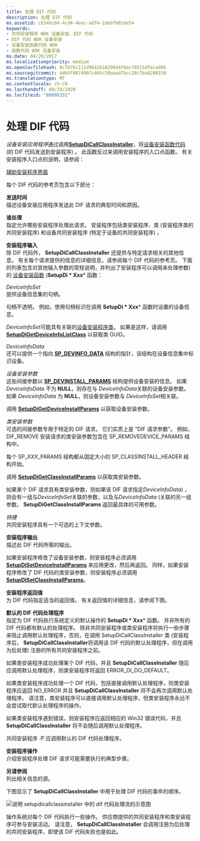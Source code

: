 ```yaml
---
title: 处理 DIF 代码
description: 处理 DIF 代码
ms.assetid: cb54bc04-4cd4-4eec-ad74-2abbf601de54
keywords:
- 共同安装程序 WDK 设备安装，DIF 代码
- DIF 代码 WDK 设备安装
- 设备安装函数代码 WDK
- 函数代码 WDK 设备安装
ms.date: 04/20/2017
ms.localizationpriority: medium
ms.openlocfilehash: 8c7b76c111d9642b18299d4f6ec78515dfecad0b
ms.sourcegitcommit: 4db5f9874907c405c59aaad7bcc28c7ba8280150
ms.translationtype: MT
ms.contentlocale: zh-CN
ms.lasthandoff: 08/29/2020
ms.locfileid: "89095331"
---
```

# <a name="handling-dif-codes"></a>处理 DIF 代码





*设备安装应用程序*通过调用[**SetupDiCallClassInstaller**](/windows/desktop/api/setupapi/nf-setupapi-setupdicallclassinstaller)，将[设备安装函数代码](/previous-versions/ff541307(v=vs.85)) (的 DIF 代码发送到安装程序) 。 此函数反过来调用安装程序的入口点函数。 有关安装程序入口点的说明，请参阅：

[辅助安装程序界面](co-installer-interface.md)

每个 DIF 代码的参考页包含以下部分：

<a href="" id="when-sent"></a>**发送时间**  
描述设备安装应用程序发送此 DIF 请求的典型时间和原因。

<a href="" id="who-handles"></a>**谁处理**  
指定允许哪些安装程序处理此请求。 安装程序包括类安装程序、类 (安装程序类的共同安装程序) 和设备共同安装程序 (特定于设备的共同安装程序) 。

<a href="" id="installer-input"></a>**安装程序输入**  
除 DIF 代码外， **SetupDiCallClassInstaller** 还提供与特定请求相关的其他信息。 有关每个请求提供的信息的详细信息，请参阅每个 DIF 代码的参考页。 下面的列表包含对其他输入参数的常规说明，并列出了安装程序可以调用来处理参数) 的 [设备安装函数](/previous-versions/ff541299(v=vs.85)) (**SetupDi * Xxx*** 函数：

<a href="" id="deviceinfoset"></a>*DeviceInfoSet*  
提供设备信息集的句柄。

句柄不透明。 例如，使用句柄标识在调用 **SetupDi * Xxx*** 函数时设置的设备信息。

*DeviceInfoSet*可能具有关联的[设备安装程序类](./overview-of-device-setup-classes.md)。 如果是这样，请调用 [**SetupDiGetDeviceInfoListClass**](/windows/desktop/api/setupapi/nf-setupapi-setupdigetdeviceinfolistclass) 以获取类 GUID。

<a href="" id="deviceinfodata"></a>*DeviceInfoData*  
还可以提供一个指向 [**SP_DEVINFO_DATA**](/windows/desktop/api/setupapi/ns-setupapi-_sp_devinfo_data) 结构的指针，该结构在设备信息集中标识设备。

<a href="" id="device-installation-parameters-"></a>*设备安装参数*   
这些间接参数以 [**SP_DEVINSTALL_PARAMS**](/windows/desktop/api/setupapi/ns-setupapi-_sp_devinstall_params_a) 结构提供设备安装的信息。 如果 *DeviceInfoData* 不为 **NULL**，则存在与 *DeviceInfoData*关联的设备安装参数。 如果 *DeviceInfoData* 为 **NULL**，则设备安装参数与 *DeviceInfoSet*相关联。

调用 [**SetupDiGetDeviceInstallParams**](/windows/desktop/api/setupapi/nf-setupapi-setupdigetdeviceinstallparamsa) 以获取设备安装参数。

<a href="" id="class-installation-parameters"></a>*类安装参数*  
可选的间接参数专用于特定的 DIF 请求。 它们实质上是 "DIF 请求参数"。 例如，DIF_REMOVE 安装请求的类安装参数包含在 SP_REMOVEDEVICE_PARAMS 结构中。

每个 SP_*XXX*_PARAMS 结构都从固定大小的 SP_CLASSINSTALL_HEADER 结构开始。

调用 [**SetupDiGetClassInstallParams**](/windows/desktop/api/setupapi/nf-setupapi-setupdigetclassinstallparamsa) 以获取类安装参数。

如果某个 DIF 请求具有类安装参数，则如果该 DIF 请求指定*DeviceInfoData*) ，则会有一组与*DeviceInfoSet*关联的参数，以及与*DeviceInfoData* (关联的另一组参数。 **SetupDiGetClassInstallParams** 返回最具体的可用参数。

<a href="" id="context"></a>*快捷*  
共同安装程序具有一个可选的上下文参数。

<a href="" id="installer-output"></a>**安装程序输出**  
描述此 DIF 代码所需的输出。

如果安装程序修改了设备安装参数，则安装程序必须调用 [**SetupDiSetDeviceInstallParams**](/windows/desktop/api/setupapi/nf-setupapi-setupdisetdeviceinstallparamsa) 来应用更改，然后再返回。 同样，如果安装程序修改了 DIF 代码的类安装参数，则安装程序必须调用 [**SetupDiSetClassInstallParams**](/windows/desktop/api/setupapi/nf-setupapi-setupdisetclassinstallparamsa)。

<a href="" id="installer-return-value"></a>**安装程序返回值**  
为 DIF 代码指定适当的返回值。 有关返回值的详细信息，请参阅下图。

<a href="" id="default-dif-code-handler"></a>**默认的 DIF 代码处理程序**  
指定为 DIF 代码执行系统定义的默认操作的 **SetupDi * Xxx*** 函数。 并非所有的 DIF 代码都有默认的处理程序。 除非共同安装程序或类安装程序将执行一些步骤来阻止调用默认处理程序，否则，在调用 SetupDiCallClassInstaller 类 (安装程序后， **SetupDiCallClassInstaller**将调用该 DIF 代码的默认处理程序，但在调用为后处理) 注册的所有共同安装程序之前。

如果类安装程序成功处理某个 DIF 代码，并且 **SetupDiCallClassInstaller** 随后应调用默认处理程序，则类安装程序将返回 ERROR_DI_DO_DEFAULT。

如果类安装程序成功处理一个 DIF 代码，包括直接调用默认处理程序，则类安装程序应返回 NO_ERROR 并且 **SetupDiCallClassInstaller** 将不会再次调用默认处理程序。 请注意，类安装程序可以直接调用默认处理程序，但类安装程序永远不会尝试取代默认处理程序的操作。

如果类安装程序遇到错误，则安装程序应返回相应的 Win32 错误代码，并且 **SetupDiCallClassInstaller** 将不会随后调用默认处理程序。

共同安装程序 *不* 应调用默认的 DIF 代码处理程序。

<a href="" id="installer-operation"></a>**安装程序操作**  
介绍安装程序处理 DIF 请求可能需要执行的典型步骤。

<a href="" id="see-also"></a>**另请参阅**  
列出相关信息的源。

下图显示了 **SetupDiCallClassInstaller** 中用于处理 DIF 代码的事件的顺序。

![说明 setupdicallclassinstaller 中的 dif 代码处理流的示意图](images/dif-flow.png)

操作系统对每个 DIF 代码执行一些操作。 供应商提供的共同安装程序和类安装程序可参与安装活动。 请注意， **SetupDiCallClassInstaller** 会调用注册为后处理的共同安装程序，即使该 DIF 代码失败也是如此。

 

